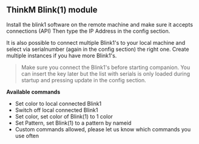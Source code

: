 ## ThinkM Blink(1) module

Install the blink1 software on the remote machine and make sure it accepts connections (API)
Then type the IP Address in the config section.

It is also possible to connect multiple Blink1's to your local machine and select via serialnumber (again in the config section) the right one. Create multiple instances if you have more Blink1's.

> Make sure you connect the Blink1's before starting companion. You can insert the key later but the list with serials is only loaded during startup and pressing update in the config section.

**Available commands**

* Set color to local connected Blink1
* Switch off local connected Blink1
* Set color, set color of Blink(1) to 1 color
* Set Pattern, set Blink(1) to a pattern by nameid
* Custom commands allowed, please let us know which commands you use often
